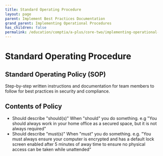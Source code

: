```yaml
---
title: Standard Operating Procedure
layout: page
parent: Implement Best Practices Documentation
grand_parent: Implementing Operational Procedures
has_children: false
permalink: /education/comptia/a-plus/core-two/implementing-operational-procedures/best-practices/procedures/
---
```


# Standard Operating Procedure

## Standard Operating Policy (SOP)

Step-by-step written instructions and documentation for team members to follow for best practices in security and compliance.

## Contents of Policy

- Should describe "should(s)" When "should" you do something. e.g "You should always work in your home office as a secured space, but it is not always required"
- Should describe "must(s)" When "must" you do something. e.g. "You must always ensure your computer is encrypted and has a default lock screen enabled after 5 minutes of away time to ensure no physical access can be taken while unattended"
